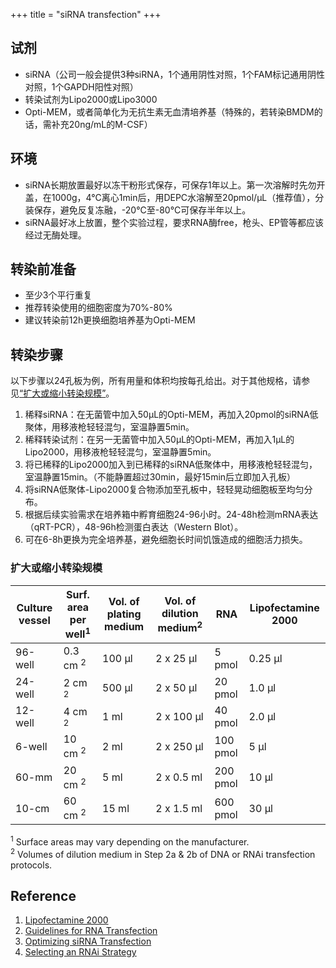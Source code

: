 +++
title = "siRNA transfection"
+++

## 试剂

- siRNA（公司一般会提供3种siRNA，1个通用阴性对照，1个FAM标记通用阴性对照，1个GAPDH阳性对照）
- 转染试剂为Lipo2000或Lipo3000
- Opti-MEM，或者简单化为无抗生素无血清培养基（特殊的，若转染BMDM的话，需补充20ng/mL的M-CSF）

## 环境

- siRNA长期放置最好以冻干粉形式保存，可保存1年以上。第一次溶解时先勿开盖，在1000g，4°C离心1min后，用DEPC水溶解至20pmol/μL（推荐值），分装保存，避免反复冻融，-20°C至-80°C可保存半年以上。
- siRNA最好冰上放置，整个实验过程，要求RNA酶free，枪头、EP管等都应该经过无酶处理。

## 转染前准备

- 至少3个平行重复
- 推荐转染使用的细胞密度为70%-80%
- 建议转染前12h更换细胞培养基为Opti-MEM

## 转染步骤

以下步骤以24孔板为例，所有用量和体积均按每孔给出。对于其他规格，请参见[“扩大或缩小转染规模”](#扩大或缩小转染规模)。

1. 稀释siRNA：在无菌管中加入50μL的Opti-MEM，再加入20pmol的siRNA低聚体，用移液枪轻轻混匀，室温静置5min。
2. 稀释转染试剂：在另一无菌管中加入50μL的Opti-MEM，再加入1μL的Lipo2000，用移液枪轻轻混匀，室温静置5min。
3. 将已稀释的Lipo2000加入到已稀释的siRNA低聚体中，用移液枪轻轻混匀，室温静置15min。（不能静置超过30min，最好15min后立即加入孔板）
4. 将siRNA低聚体-Lipo2000复合物添加至孔板中，轻轻晃动细胞板至均匀分布。
5. 根据后续实验需求在培养箱中孵育细胞24-96小时。24-48h检测mRNA表达（qRT-PCR），48-96h检测蛋白表达（Western Blot）。
6. 可在6-8h更换为完全培养基，避免细胞长时间饥饿造成的细胞活力损失。

### 扩大或缩小转染规模

| Culture vessel | Surf. area per well<sup>1</sup> | Vol. of plating medium | Vol. of dilution medium<sup>2</sup> | RNA      | Lipofectamine 2000 |
| -------------- | ------------------------------- | ---------------------- | ----------------------------------- | -------- | ------------------ |
| 96-well        | 0.3 cm <sup>2</sup>             | 100 µl                 | 2 x 25 µl                           | 5 pmol   | 0.25 µl            |
| 24-well        | 2 cm <sup>2</sup>               | 500 µl                 | 2 x 50 µl                           | 20 pmol  | 1.0 µl             |
| 12-well        | 4 cm <sup>2</sup>               | 1 ml                   | 2 x 100 µl                          | 40 pmol  | 2.0 µl             |
| 6-well         | 10 cm <sup>2</sup>              | 2 ml                   | 2 x 250 µl                          | 100 pmol | 5 µl               |
| 60-mm          | 20 cm <sup>2</sup>              | 5 ml                   | 2 x 0.5 ml                          | 200 pmol | 10 µl              |
| 10-cm          | 60 cm <sup>2</sup>              | 15 ml                  | 2 x 1.5 ml                          | 600 pmol | 30 µl              |

<sup>1</sup> Surface areas may vary depending on the manufacturer.  
<sup>2</sup> Volumes of dilution medium in Step 2a & 2b of DNA or RNAi transfection protocols.  

## Reference

1. [Lipofectamine 2000](https://www.thermofisher.com/us/en/home/references/protocols/cell-culture/transfection-protocol/lipofectamine-2000.html)
2. [Guidelines for RNA Transfection](https://www.thermofisher.com/us/en/home/references/gibco-cell-culture-basics/transfection-basics/guidelines-for-rna-transfection.html)
3. [Optimizing siRNA Transfection](https://www.thermofisher.com/us/en/home/references/gibco-cell-culture-basics/transfection-basics/guidelines-for-rna-transfection/optimizing-sirna-transfection.html)
4. [Selecting an RNAi Strategy](https://www.thermofisher.com/us/en/home/references/gibco-cell-culture-basics/transfection-basics/guidelines-for-rna-transfection/selecting-an-rnai-strategy.html)